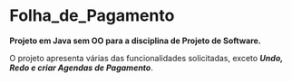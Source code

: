 # Folha_de_Pagamento
**Projeto em Java sem OO para a disciplina de Projeto de Software.**

O projeto apresenta várias das funcionalidades solicitadas, exceto ***Undo, Redo e criar Agendas de Pagamento***.
